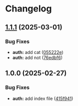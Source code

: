 # Changelog

## [1.1.1](https://github.com/halimonalexander/test-multirepo/compare/v1.1.0...v1.1.1) (2025-03-01)


### Bug Fixes

* **auth:** add cat ([055222e](https://github.com/halimonalexander/test-multirepo/commit/055222ed553d687950bf185bdc5056b8a54f40c0))
* **auth:** add not ([76edbf6](https://github.com/halimonalexander/test-multirepo/commit/76edbf61363e8ec30046a5849a19a08a7cb1de1e))

## 1.0.0 (2025-02-27)


### Bug Fixes

* **auth:** add index file ([415f941](https://github.com/halimonalexander/test-multirepo/commit/415f941f1def9392224750efd0c7700ab7118efb))
